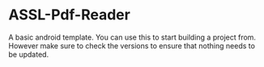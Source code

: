 # ASSL-Pdf-Reader
A basic android template. You can use this to start building a project from. However make sure to check the versions to ensure that nothing needs to be updated. 
